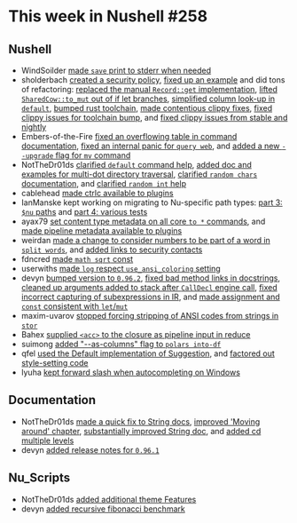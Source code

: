 # This week in Nushell #258

## Nushell

- WindSoilder [made `save` print to stderr when needed](https://github.com/nushell/nushell/pull/13422)
- sholderbach [created a security policy](https://github.com/nushell/nushell/pull/13486), [fixed up an example](https://github.com/nushell/nushell/pull/13529) and did tons of refactoring: [replaced the manual `Record::get` implementation](https://github.com/nushell/nushell/pull/13525), [lifted `SharedCow::to_mut` out of if let branches](https://github.com/nushell/nushell/pull/13524), [simplified column look-up in `default`](https://github.com/nushell/nushell/pull/13522), [bumped rust toolchain](https://github.com/nushell/nushell/pull/13499), [made contentious clippy fixes](https://github.com/nushell/nushell/pull/13498), [fixed clippy issues for toolchain bump](https://github.com/nushell/nushell/pull/13497), and [fixed clippy issues from stable and nightly](https://github.com/nushell/nushell/pull/13455)
- Embers-of-the-Fire [fixed an overflowing table in command documentation](https://github.com/nushell/nushell/pull/13526), [fixed an internal panic for `query web`](https://github.com/nushell/nushell/pull/13507), and [added a new `--upgrade` flag for `mv` command](https://github.com/nushell/nushell/pull/13505)
- NotTheDr01ds [clarified `default` command help](https://github.com/nushell/nushell/pull/13519), [added doc and examples for multi-dot directory traversal](https://github.com/nushell/nushell/pull/13513), [clarified `random chars` documentation](https://github.com/nushell/nushell/pull/13511), and [clarified `random int` help](https://github.com/nushell/nushell/pull/13503)
- cablehead [made ctrlc available to plugins](https://github.com/nushell/nushell/pull/13181)
- IanManske kept working on migrating to Nu-specific path types: [part 3: `$nu` paths](https://github.com/nushell/nushell/pull/13368) and [part 4: various tests](https://github.com/nushell/nushell/pull/13373)
- ayax79 [set content type metadata on all core `to *` commands](https://github.com/nushell/nushell/pull/13506), and [made pipeline metadata available to plugins](https://github.com/nushell/nushell/pull/13495)
- weirdan [made a change to consider numbers to be part of a word in `split words`](https://github.com/nushell/nushell/pull/13502), and [added links to security contacts](https://github.com/nushell/nushell/pull/13488)
- fdncred [made `math sqrt` const](https://github.com/nushell/nushell/pull/13487)
- userwiths [made `log` respect `use_ansi_coloring` setting](https://github.com/nushell/nushell/pull/13442)
- devyn [bumped version to `0.96.2`](https://github.com/nushell/nushell/pull/13485), [fixed bad method links in docstrings](https://github.com/nushell/nushell/pull/13471), [cleaned up arguments added to stack after `CallDecl` engine call](https://github.com/nushell/nushell/pull/13469), [fixed incorrect capturing of subexpressions in IR](https://github.com/nushell/nushell/pull/13467), and [made assignment and `const` consistent with `let`/`mut`](https://github.com/nushell/nushell/pull/13385)
- maxim-uvarov [stopped forcing stripping of ANSI codes from strings in `stor`](https://github.com/nushell/nushell/pull/13464)
- Bahex [supplied `<acc>` to the closure as pipeline input in reduce](https://github.com/nushell/nushell/pull/13461)
- suimong [added "--as-columns" flag to `polars into-df`](https://github.com/nushell/nushell/pull/13449)
- qfel [used the Default implementation of Suggestion](https://github.com/nushell/nushell/pull/13409), and [factored out style-setting code](https://github.com/nushell/nushell/pull/13406)
- lyuha [kept forward slash when autocompleting on Windows](https://github.com/nushell/nushell/pull/13321)

## Documentation

- NotTheDr01ds [made a quick fix to String docs](https://github.com/nushell/nushell.github.io/pull/1493), [improved 'Moving around' chapter](https://github.com/nushell/nushell.github.io/pull/1490), [substantially improved String doc](https://github.com/nushell/nushell.github.io/pull/1489), and [added cd multiple levels](https://github.com/nushell/nushell.github.io/pull/1486)
- devyn [added release notes for `0.96.1`](https://github.com/nushell/nushell.github.io/pull/1485)

## Nu_Scripts

- NotTheDr01ds [added additional theme Features](https://github.com/nushell/nu_scripts/pull/925)
- devyn [added recursive fibonacci benchmark](https://github.com/nushell/nu_scripts/pull/924)
